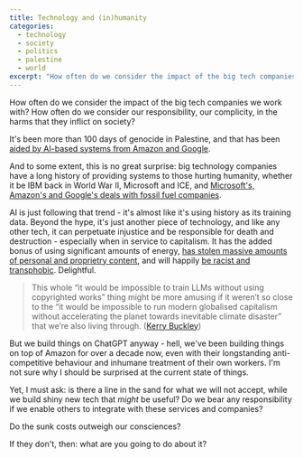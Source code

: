 ```yaml
---
title: Technology and (in)humanity
categories:
  - technology
  - society
  - politics
  - palestine
  - world
excerpt: "How often do we consider the impact of the big tech companies we work with? How often do we consider our responsibility, our complicity, in the harms that they inflict on society?"
---
```


How often do we consider the impact of the big tech companies we work with? How often do we consider our responsibility, our complicity, in the harms that they inflict on society?

It's been more than 100 days of genocide in Palestine, and that has been [aided by AI-based systems from Amazon and Google](https://www.instagram.com/p/C2S3m5uOq8C/).

And to some extent, this is no great surprise: big technology companies have a long history of providing systems to those hurting humanity, whether it be IBM back in World War II, Microsoft and ICE, and [Microsoft's, Amazon's and Google's deals with fossil fuel companies](https://www.datacenterdynamics.com/en/news/greenpeace-details-how-major-cloud-companies-are-partnering-big-oil/).

AI is just following that trend - it's almost like it's using history as its training data. Beyond the hype, it's just another piece of technology, and like any other tech, it can perpetuate injustice and be responsible for death and destruction - especially when in service to capitalism. It has the added bonus of using significant amounts of energy, [has stolen massive amounts of personal and proprietry content](https://theconversation.com/chatgpt-is-a-data-privacy-nightmare-if-youve-ever-posted-online-you-ought-to-be-concerned-199283), and will happily [be racist and transphobic](https://www.nbcnews.com/tech/tech-news/advanced-ai-chatbots-perpetuate-racist-debunked-medical-ideas-research-rcna121438). Delightful.

> This whole “it would be impossible to train LLMs without using copyrighted works” thing might be more amusing if it weren’t so close to the “it would be impossible to run modern globalised capitalism without accelerating the planet towards inevitable climate disaster” that we’re also living through. ([Kerry Buckley](https://mastodon.social/@kerryb/111726805873187973))

But we build things on ChatGPT anyway - hell, we've been building things on top of Amazon for over a decade now, even with their longstanding anti-competitive behaviour and inhumane treatment of their own workers. I'm not sure why I should be surprised at the current state of things.

Yet, I must ask: is there a line in the sand for what we will not accept, while we build shiny new tech that _might_ be useful? Do we bear any responsibility if we enable others to integrate with these services and companies?

Do the sunk costs outweigh our consciences?

If they don't, then: what are you going to do about it?
